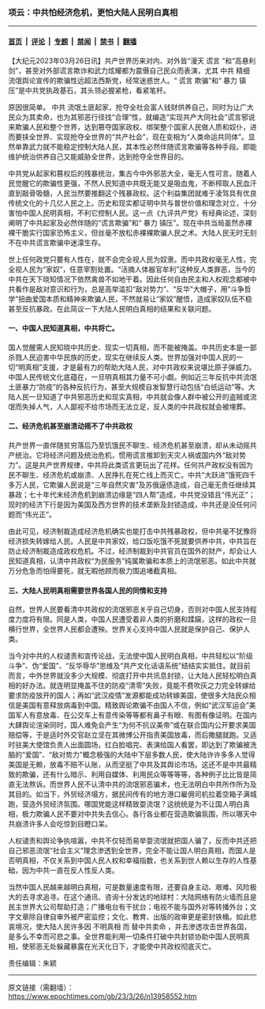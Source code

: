 ### 项云：中共怕经济危机，更怕大陆人民明白真相

---

#### [首页](../../../..?n13958552) &nbsp;|&nbsp; [评论](../../../../../epoch-comment?n13958552) &nbsp;|&nbsp; [专题](../../../../../epoch-special?n13958552) &nbsp;|&nbsp; [禁闻](../../../../../epoch-news?n13958552) &nbsp;|&nbsp; [禁书](../../../../../books?n13958552) &nbsp;|&nbsp; [翻墙](https://github.com/gfw-breaker/nogfw/blob/master/README.md?n13958552)


<div class="post_content" id="artbody" itemprop="articleBody">
 <!-- article content begin -->
 <p>
  【大纪元2023年03月26日讯】共产世界历来对内、对外皆“漫天
  <ok href="https://www.epochtimes.com/gb/tag/%E8%B0%8E%E8%A8%80.html">
   谎言
  </ok>
  ”和“高悬利剑”，甚至对外部谎言欺诈和武力炫耀都为震慑自己民众而表演，尤其
  <ok href="https://www.epochtimes.com/gb/tag/%E4%B8%AD%E5%85%B1.html">
   中共
  </ok>
  精细流氓舆论宣传的欺骗性远超法西斯党，经常迷惑世人。“
  <ok href="https://www.epochtimes.com/gb/tag/%E8%B0%8E%E8%A8%80.html">
   谎言
  </ok>
  欺骗”和“
  <ok href="https://www.epochtimes.com/gb/tag/%E6%9A%B4%E5%8A%9B.html">
   暴力
  </ok>
  镇压”是中共党执政基石，其头领必握紧枪，看紧笔杆。
 </p>
 <p>
  原因很简单。
  <ok href="https://www.epochtimes.com/gb/tag/%E4%B8%AD%E5%85%B1.html">
   中共
  </ok>
  流氓土匪起家，抢夺全社会富人钱财供养自己，同时为让广大民众为其卖命，也为其邪恶行径找“合理”性，就编造“实现共产大同社会”谎言邪说来欺骗人民和整个世界，达到篡夺国家政权、绑架整个国家人民做人质和奴仆，进而要挟全世界、实现抢夺全世界的“共产社会”，现在变相为“人类命运共同体”。显然单靠武力就不能稳定控制大陆人民，其本性必然伴随谎言欺骗等各种手段。即能维护统治供养自己又能威胁全世界，达到抢夺全世界目的。
 </p>
 <p>
  中共党从起家和篡权后的残暴统治，集古今中外邪恶大全，毫无人性可言。随着人民觉醒它的欺骗性更强，不然人民知道中共既无能又是吸血鬼，不断榨取人民血汗直到敲骨吸髓，人民当然要推翻这个残暴政权。这个利益集团就难于凌驾具有优良传统文化的十几亿人民之上。历史和现实都证明中共与普世价值和理念对立，十分害怕中国人民明真相，不利它控制人民。这一点《九评共产党》有经典论述，深刻阐明了中共起家及必然伴随的“谎言欺骗”和“
  <ok href="https://www.epochtimes.com/gb/tag/%E6%9A%B4%E5%8A%9B.html">
   暴力
  </ok>
  镇压”。现在中共当局虽然赤裸裸干脆实行国家恐怖主义，但丝毫不放松赤裸裸欺骗人民之术。大陆人民无时无刻不在中共谎言欺骗中迷濛生存。
 </p>
 <p>
  世上任何政党只要有人性在，就不会完全视人民为奴隶。而中共政权毫无人性，完全视人民为“家奴”，任意宰割处置。“活摘人体器官牟利”这种反人类罪恶，当今的中共在天下晓知情况下依然禽兽不如地干着。因此任何自由民主和人权观念都被中共看作是敌对意识和行为，总是高举滥扣“敌对势力”、“反华”大帽子，用“斗争哲学”扭曲爱国本质和精神来欺骗人民，不然就易让“家奴”醒悟，造成家奴队伍不稳甚至反抗暴政。在此简议一下大陆人民明白真相的结果和关联问题。
 </p>
 <h4>
  一、中国人民知道真相，中共将亡。
 </h4>
 <p>
  国人觉醒需人民知晓中共历史、现实一切真相，而不能被掩盖。中共历史本是一部杀戮人民迫害中华民族的历史，现实在继续反人类。世界加强对中国人民的一切“明真相”支援，才是最有力的帮助大陆人民，对中共政权来说堪比原子弹威力。中国人民传统文化底蕴在，一旦明真相其力量不可小觑。例如近三年反抗中共流氓土匪暴力“防疫”的各种反抗行为，甚至大规模自发智慧行动包括“白纸运动”等。大陆人民一旦知道了中共邪恶历史和现实真相，中共就会像人群中被公开的盗贼或流氓而失掉人气，人人鄙视不给市场而无法立足，反人类的中共政权就会被埋葬。
 </p>
 <h4>
  二、经济危机甚至崩溃动摇不了中共政权
 </h4>
 <p>
  共产世界一直伴随贫穷落后乃至饥饿民不聊生、经济危机甚至崩溃，却从未动摇共产统治。它将经济问题及统治危机，惯用谎言推卸到天灾人祸或国内外“敌对势力”。这是共产世界规律，中共将此类谎言更玩出了花样。任何共产政权没有因为民不聊生、经济危机或崩溃、人民挣扎在死亡线上而灭亡。中共“大跃进”饿死四千多万人民，它欺骗人民说是“三年自然灾害”及苏俄逼债造成，自己毫无责任继续其暴政；七十年代末经济危机到崩溃边缘是“四人帮”造成，中共党没错且“伟光正”；现时的经济下行是因为美国及西方世界的技术垄断及封锁造成，中共还是没任何问题而“伟光正”。
 </p>
 <p>
  由此可见，经济制裁造成经济危机确实也能打击中共残暴政权，但中共毫不犹豫将经济损失转嫁给人民。人民是中共家奴，给口饭吃饿不死就要供养中共，中共旨在防止经济制裁造成政权危机。不过，经济制裁到中共官员在国外的财产，却会让人民知道真相，认清中共政权“为民服务”纯属欺骗和本质上的流氓邪恶。如此中共就万分危急而怕得要死，就无暇他顾而极力围追堵截真相。
 </p>
 <h4>
  三、大陆人民明真相需要世界各国人民的同情和支持
 </h4>
 <p>
  自然，世界人民要看清中共政权的流氓邪恶关乎自己切身，否则对中国人民支持程度力度将有限。同是人类，中国人民遭受着非人类的折磨和蹂躏，这样的政权一旦横行世界，全世界人民都会遭殃。世界关心支持中国人民就是保护自己、保护人类。
 </p>
 <p>
  当今对中共的人权谴责和宣传论战，无法使中国人民明白真相，中共轻松以“阶级斗争”、伪“爱国”、“反华辱华”思维及“共产文化话语系统”结结实实抵住。就目前而言，中外世界就没多少大规模、彻底打开中共讯息封锁，让大陆人民轻松明白真相的好办法。就连明显掩盖不住的防疫“清零”失败，竟能不费吹灰之力完全转嫁给要求防疫放开的国人；再如“武汉疫情”发源都能成功转嫁美国，使很多大陆民众相信是美国有意释放病毒到中国。精致舆论欺骗不由国人不信，例如“武汉军运会”美国军人有意放毒、在公交车上有意传染等等都有鼻子有眼、有图有像证明。在国内大肆舆论渲染同时，国人难免会产生“为何不抗议美帝”或在联合国内公开要求美国赔偿等，于是适时外交官赵立坚在其微博公开指责美国放毒，而后撒腿就跑。又适时驻美大使馆负责人出面圆场，红白脸唱完、表演给国人看罢，即达到了欺骗被洗脑的“爱国”、“敌对势力”概念极强的大陆中下层多数人民，使大陆许许多多人觉得美国是无赖，放毒不赔不认账，从而坚挺了中共及其舆论市场。这还不是中共最精致的欺骗，还有什么暗示、利用自媒体、利用民众等等等等，各种例子比比皆是简直无法熬诉。而世界人民不认清中共的流氓邪恶骗术，也无法明白中共所作所为及其目的。如当下，外贸经济塌方，据民间传有的地方港口雇佣司机拉着空箱子满城跑，营造外贸经济氛围。哪国党能这样精致耍流氓？这统统是为不让国人明白真相，极力欺骗人民不要对中共失去信心。各行各业都在营造欺骗氛围，所以哪天中共崩溃许多人会吃惊到目瞪口呆。
 </p>
 <p>
  人权谴责和舆论争执喧嚣，中共不仅轻而易举耍流氓就把国人骗了，反而中共还把自己邪恶流氓“社会主义”理念渗透到全世界，完全不能让国人明白真相，而国人是否明真相，不仅关系到中国人民人权和幸福指数，也关系到世人赖以生存的人性基础，因为中共一直在反人性反人类。
 </p>
 <p>
  当然中国人民越来越明白真相，可是数量速度有限，还要自身主动、艰难、风险极大的去寻求追寻。在这个通讯、咨询十分发达的地球村：大陆网络有防火墙而且是民主世界大公司帮助打造；广播电台有干扰台；电视不能与国外对等转播外台；文字文章除自律自审外被严密监控；文化、教育、出版的政审更是密封铁桶。如此悲哀境况，使大陆人民许多因
  <ok href="https://www.epochtimes.com/gb/tag/%E4%B8%8D%E6%98%8E%E7%9C%9F%E7%9B%B8.html">
   不明真相
  </ok>
  而
  <ok href="https://www.epochtimes.com/gb/tag/%E6%9B%BF%E4%B8%AD%E5%85%B1%E5%8D%96%E5%91%BD.html">
   替中共卖命
  </ok>
  ，并去渗透攻击世界各国，是多么不幸而可悲之事。全世界能利用一切条件打破中共封锁协助中国人民明真相，使邪恶无处躲藏暴露在光天化日下，才能使中共政权彻底灭亡。
 </p>
 <p>
  责任编辑：朱颖
 </p>
 <!-- article content end -->
 <div id="below_article_ad">
 </div>
</div>


---

原文链接（需翻墙）：https://www.epochtimes.com/gb/23/3/26/n13958552.htm